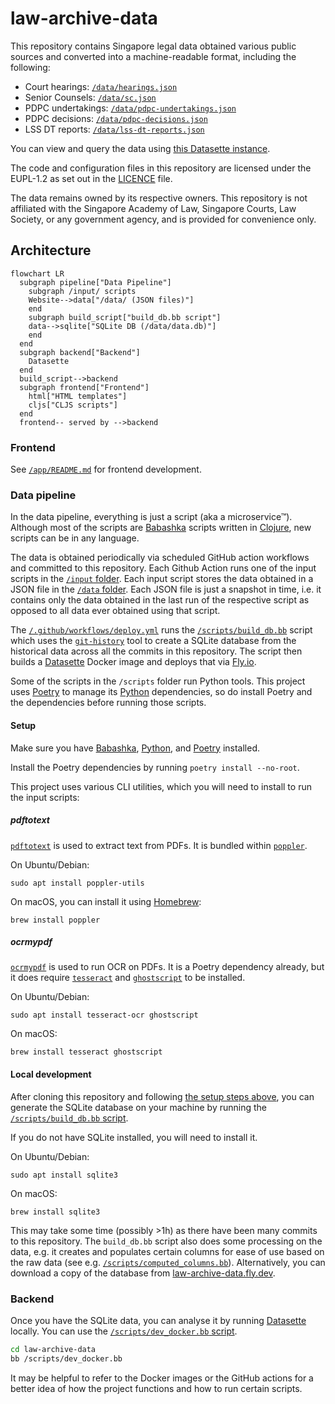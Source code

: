 # law-archive-data

This repository contains Singapore legal data obtained various public sources and converted into a machine-readable format, including the following:

- Court hearings: [`/data/hearings.json`](./data/hearings.json)
- Senior Counsels: [`/data/sc.json`](./data/sc.json)
- PDPC undertakings: [`/data/pdpc-undertakings.json`](./data/pdpc-undertakings.json)
- PDPC decisions: [`/data/pdpc-decisions.json`](./data/pdpc-decisions.json)
- LSS DT reports: [`/data/lss-dt-reports.json`](./data/lss-dt-reports.json)

You can view and query the data using [this Datasette instance](https://law-archive-data.fly.dev/data).

The code and configuration files in this repository are licensed under the EUPL-1.2 as set out in the [LICENCE](./LICENCE) file.

The data remains owned by its respective owners. This repository is not affiliated with the Singapore Academy of Law, Singapore Courts, Law Society, or any government agency, and is provided for convenience only.

## Architecture

```mermaid
flowchart LR
  subgraph pipeline["Data Pipeline"]
    subgraph /input/ scripts
    Website-->data["/data/ (JSON files)"]
    end
    subgraph build_script["build_db.bb script"]
    data-->sqlite["SQLite DB (/data/data.db)"]
    end
  end
  subgraph backend["Backend"]
    Datasette
  end
  build_script-->backend
  subgraph frontend["Frontend"]
    html["HTML templates"]
    cljs["CLJS scripts"]
  end
  frontend-- served by -->backend
```

### Frontend

See [`/app/README.md`](./app/README.md) for frontend development.

### Data pipeline

In the data pipeline, everything is just a script (aka a microservice™). Although most of the scripts are [Babashka](https://github.com/babashka/babashka) scripts written in [Clojure](https://clojure.org/), new scripts can be in any language. 

The data is obtained periodically via scheduled GitHub action workflows and committed to this repository. Each Github Action runs one of the input scripts in the [`/input` folder](./input/). Each input script stores the data obtained in a JSON file in the [`/data` folder](./data/). Each JSON file is just a snapshot in time, i.e. it contains only the data obtained in the last run of the respective script as opposed to all data ever obtained using that script. 

The [`/.github/workflows/deploy.yml`](./.github/workflows/deploy.yml) runs the [`/scripts/build_db.bb`](./scripts/build_db.bb) script which uses the [`git-history`](https://github.com/simonw/git-history) tool to create a SQLite database from the historical data across all the commits in this repository. The script then builds a [Datasette](https://datasette.io/) Docker image and deploys that via [Fly.io](https://fly.io/).

Some of the scripts in the `/scripts` folder run Python tools. This project uses [Poetry](https://github.com/babashka/babashka) to manage its [Python](https://www.python.org/) dependencies, so do install Poetry and the dependencies before running those scripts. 

#### Setup

Make sure you have [Babashka]((https://github.com/babashka/babashka)), [Python](https://www.python.org/), and [Poetry](https://github.com/babashka/babashka) installed.

Install the Poetry dependencies by running `poetry install --no-root`. 

This project uses various CLI utilities, which you will need to install to run the input scripts:

##### pdftotext

[`pdftotext`](https://manpages.ubuntu.com/manpages/lunar/en/man1/pdftotext.1.html) is used to extract text from PDFs. It is bundled within [`poppler`](https://en.wikipedia.org/wiki/Poppler_(software)).

On Ubuntu/Debian:

```
sudo apt install poppler-utils
```

On macOS, you can install it using [Homebrew](https://formulae.brew.sh/formula/poppler):

```
brew install poppler
```

##### ocrmypdf

[`ocrmypdf`](https://ocrmypdf.readthedocs.io/en/latest/) is used to run OCR on PDFs. It is a Poetry dependency already, but it does require [`tesseract`](https://github.com/tesseract-ocr/tesseract) and [`ghostscript`](https://www.ghostscript.com/) to be installed.

On Ubuntu/Debian:

```
sudo apt install tesseract-ocr ghostscript
```

On macOS:

```
brew install tesseract ghostscript
```


#### Local development

After cloning this repository and following [the setup steps above](#setup), you can generate the SQLite database on your machine by running the [`/scripts/build_db.bb` script](./scripts/build_db.bb).

If you do not have SQLite installed, you will need to install it.

On Ubuntu/Debian:

```
sudo apt install sqlite3
```

On macOS:

```
brew install sqlite3
```


This may take some time (possibly >1h) as there have been many commits to this repository. The `build_db.bb` script also does some processing on the data, e.g. it creates and populates certain columns for ease of use based on the raw data (see e.g. [`/scripts/computed_columns.bb`](./scripts/computed_columns.bb)). Alternatively, you can download a copy of the database from [law-archive-data.fly.dev](https://law-archive-data.fly.dev).

### Backend

Once you have the SQLite data, you can analyse it by running [Datasette](https://datasette.io/) locally. You can use the [`/scripts/dev_docker.bb` script](./scripts/dev_docker.bb). 

```bash
cd law-archive-data
bb /scripts/dev_docker.bb
```

It may be helpful to refer to the Docker images or the GitHub actions for a better idea of how the project functions and how to run certain scripts.
